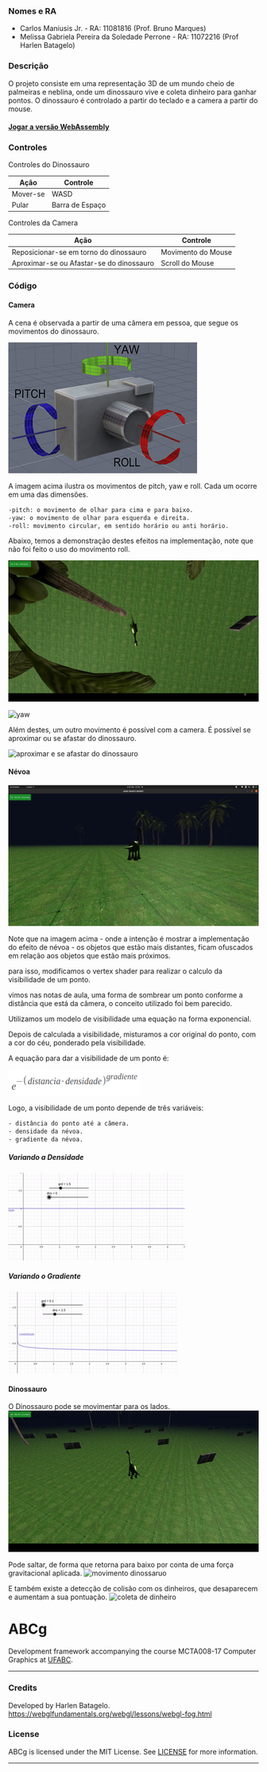 ### Nomes e RA

- Carlos Maniusis Jr. - RA: 11081816 (Prof. Bruno Marques)
- Melissa Gabriela Pereira da Soledade Perrone - RA: 11072216 (Prof Harlen Batagelo)

### Descrição

O projeto consiste em uma representação 3D de um mundo cheio de palmeiras e neblina, onde um dinossauro vive e coleta dinheiro para ganhar pontos.
O dinossauro é controlado a partir do teclado e a camera a partir do mouse.

#### [Jogar a versão WebAssembly](https://juniormaniusis.github.io/dino_wants_money-cg3/public/)

### Controles

Controles do Dinossauro

| Ação     | Controle        |
| -------- | --------------- |
| Mover-se | WASD            |
| Pular    | Barra de Espaço |

Controles da Camera

| Ação                                     | Controle           |
| ---------------------------------------- | ------------------ |
| Reposicionar-se em torno do dinossauro   | Movimento do Mouse |
| Aproximar-se ou Afastar-se do dinossauro | Scroll do Mouse    |

### Código

#### Camera

A cena é observada a partir de uma câmera em pessoa, que segue os movimentos do dinossauro.

![ilustração de movimentos de pitch, yaw e roll de uma camera](https://github.com/juniormaniusis/dino_wants_money-cg3/blob/main/imagens/camera_yay_pitch_roll.jpg)

A imagem acima ilustra os movimentos de pitch, yaw e roll. Cada um ocorre em uma das dimensões.

```
-pitch: o movimento de olhar para cima e para baixo.
-yaw: o movimento de olhar para esquerda e direita.
-roll: movimento circular, em sentido horário ou anti horário.
```

Abaixo, temos a demonstração destes efeitos na implementação, note que não foi feito o uso do movimento roll.

![pitch](https://github.com/juniormaniusis/dino_wants_money-cg3/blob/main/imagens/pitch.gif)

![yaw](https://github.com/juniormaniusis/dino_wants_money-cg3/blob/main/imagens/angulo_player.gif)

Além destes, um outro movimento é possível com a camera. É possível se aproximar ou se afastar do dinossauro.

![aproximar e se afastar do dinossauro](https://github.com/juniormaniusis/dino_wants_money-cg3/blob/main/imagens/distancia_player.gif)

#### Névoa

![efeito de névoa](https://github.com/juniormaniusis/dino_wants_money-cg3/blob/main/imagens/nevoa.png)

Note que na imagem acima - onde a intenção é mostrar a implementação do efeito de névoa - os objetos que estão mais distantes, ficam ofuscados em relação aos objetos que estão mais próximos.

para isso, modificamos o vertex shader para realizar o calculo da visibilidade de um ponto.

vimos nas notas de aula, uma forma de sombrear um ponto conforme a distância que está da câmera, o conceito utilizado foi bem parecido.

Utilizamos um modelo de visibilidade uma equação na forma exponencial.

Depois de calculada a visibilidade, misturamos a cor original do ponto, com a cor do céu, ponderado pela visibilidade.

A equação para dar a visibilidade de um ponto é:

![equacao exponencial](https://github.com/juniormaniusis/dino_wants_money-cg3/blob/main/imagens/equacao_exponencial_nevoa.png)

Logo, a visibilidade de um ponto depende de três variáveis:

```
- distância do ponto até a câmera.
- densidade da névoa.
- gradiente da névoa.

```

##### Variando a Densidade

![variação densidade](https://github.com/juniormaniusis/dino_wants_money-cg3/blob/main/imagens/variacao_densidade.gif)

##### Variando o Gradiente

![variação densidade](https://github.com/juniormaniusis/dino_wants_money-cg3/blob/main/imagens/variacao_gradiente.gif)

#### Dinossauro

O Dinossauro pode se movimentar para os lados.
![movimento dinossaruo](https://github.com/juniormaniusis/dino_wants_money-cg3/blob/main/imagens/andando.gif)

Pode saltar, de forma que retorna para baixo por conta de uma força gravitacional aplicada.
![movimento dinossaruo](https://github.com/juniormaniusis/dino_wants_money-cg3/blob/main/imagens/pulo_gravidade.gif)

E também existe a detecção de colisão com os dinheiros, que desaparecem e aumentam a sua pontuação.
![coleta de dinheiro](https://github.com/juniormaniusis/dino_wants_money-cg3/blob/main/imagens/coletar.gif)

# ABCg

Development framework accompanying the course MCTA008-17 Computer Graphics at [UFABC](https://www.ufabc.edu.br/).

---

### Credits

Developed by Harlen Batagelo.
https://webglfundamentals.org/webgl/lessons/webgl-fog.html

### License

ABCg is licensed under the MIT License. See [LICENSE](https://github.com/hbatagelo/abcg/blob/main/LICENSE) for more information.

---

